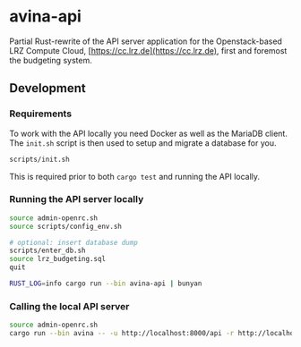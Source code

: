 # avina-api
Partial Rust-rewrite of the API server application for the Openstack-based
LRZ Compute Cloud, [https://cc.lrz.de](https://cc.lrz.de), first and foremost the budgeting
system.

## Development

### Requirements
To work with the API locally you need Docker as well as the MariaDB client.
The `init.sh` script is then used to setup and migrate a database for you.
```bash
scripts/init.sh
```
This is required prior to both `cargo test` and running the API locally.

### Running the API server locally
```bash
source admin-openrc.sh
source scripts/config_env.sh

# optional: insert database dump
scripts/enter_db.sh
source lrz_budgeting.sql
quit

RUST_LOG=info cargo run --bin avina-api | bunyan
```

### Calling the local API server
```bash
source admin-openrc.sh
cargo run --bin avina -- -u http://localhost:8000/api -r http://localhost:8000/api user me
```
